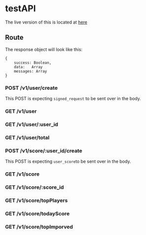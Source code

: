# testAPI

The live version of this is located at [here](http://165.227.214.31/)

## Route
The response object will look like this:
```
{
    success: Boolean,
    data:   Array
    messages: Array
}
```
### POST /v1/user/create
This POST is expecting ``signed_request`` to be sent over in the body.

### GET /v1/user
### GET /v1/user/:user_id
### GET /v1/user/total

### POST /v1/score/:user_id/create
This POST is expecting ``user_score``to be sent over in the body.
### GET /v1/score
### GET /v1/score/:score_id
### GET /v1/score/topPlayers
### GET /v1/score/todayScore
### GET /v1/score/topImporved